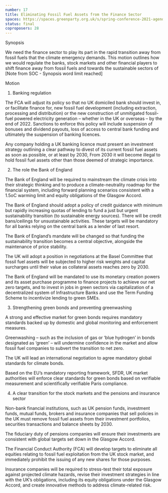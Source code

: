 ```yaml
---
number: 17
title: Eliminating Fossil Fuel Assets from the Finance Sector
spaces: https://spaces.greenparty.org.uk/s/spring-conference-2021-agenda-forum2/?contentId=77889
status: final
coproposers: 28
---
```

Synopsis


We need the finance sector to play its part in the rapid transition away from fossil fuels that the climate emergency demands. This motion outlines how we would regulate the banks, stock markets and other financial players to shift finance away from fossil fuels and towards the sustainable sectors of [Note from SOC - Synopsis word limit reached]


Motion


1. Banking regulation


The FCA will adjust its policy so that no UK domiciled bank should invest in, or facilitate finance for, new fossil fuel development (including extraction, processing and distribution) or the new construction of unmitigated fossil-fuel powered electricity generation – whether in the UK or overseas – by the end of 2022. Sanctions to enforce this policy will include suspension of bonuses and dividend payouts, loss of access to central bank funding and ultimately the suspension of banking licences.


Any company holding a UK banking licence must present an investment strategy outlining a clear pathway to divest of its current fossil fuel assets as soon as possible, or at least by 2030, From 2030 it will become illegal to hold fossil fuel assets other than those deemed of strategic importance.


2. The role the Bank of England


The Bank of England will be required to mainstream the climate crisis into their strategic thinking and to produce a climate-neutrality roadmap for the financial system, including forward planning scenarios consistent with a 1.5oC warming limit and equity obligations of the Glasgow Accord.


The Bank of England should adopt a policy of credit guidance with minimum but rapidly increasing quotas of lending to fund a just but urgent sustainability transition (to sustainable energy sources). There will be credit bans/ceilings for unsustainable activities. These targets will be mandatory for all banks relying on the central bank as a lender of last resort.


The Bank of England’s mandate will be changed so that funding the sustainability transition becomes a central objective, alongside the maintenance of price stability.


The UK will adopt a position in negotiations at the Basel Committee that fossil fuel assets will be subjected to higher risk weights and capital surcharges until their value as collateral assets reaches zero by 2030.


The Bank of England will be mandated to use its monetary creation powers and its asset purchase programme to finance projects to achieve our net zero targets, and to invest in jobs in green sectors via capitalization of a decentralized system of Infrastructure Banks and use the Term Funding Scheme to incentivize lending to green SMEs.


3. Strengthening green bonds and preventing greenwashing


A strong and effective market for green bonds requires mandatory standards backed up by domestic and global monitoring and enforcement measures.


Greenwashing – such as the inclusion of gas or ‘blue hydrogen’ in bonds designated as ‘green’ – will undermine confidence in the market and allow fossil fuel companies to subvert the transition to net zero.


The UK will lead an international negotiation to agree mandatory global standards for climate bonds.


Based on the EU’s mandatory reporting framework, SFDR, UK market authorities will enforce clear standards for green bonds based on verifiable measurement and scientifically verifiable Paris compliance.


4. A clear transition for the stock markets and the pensions and insurance sector


Non-bank financial institutions, such as UK pension funds, investment funds, mutual funds, brokers and insurance companies that sell policies in the UK must remove fossil fuel assets from their investment portfolios, securities transactions and balance sheets by 2030.


The fiduciary duty of pensions companies will ensure their investments are consistent with global targets set down in the Glasgow Accord.


The Financial Conduct Authority (FCA) will develop targets to eliminate all equities relating to fossil fuel exploitation from the UK stock market, and immediately prohibit the issuing of any new shares for those purposes.


Insurance companies will be required to stress-test their total exposure against projected climate hazards, revise their investment strategies in line with the UK’s obligations, including its equity obligations under the Glasgow Accord, and create innovative methods to address climate-related risk.
